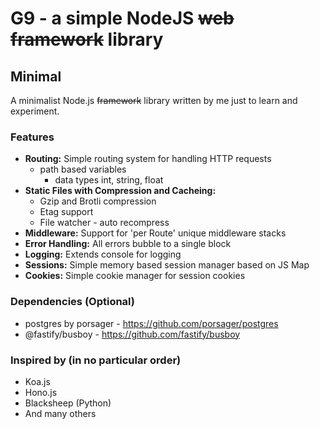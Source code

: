 # G9 - a simple NodeJS ~~web framework~~ library #

## Minimal ##

A minimalist Node.js ~~framework~~ library written by me just to learn and experiment.  

### Features ###

- **Routing:** Simple routing system for handling HTTP requests
  - path based variables
    - data types int, string, float
- **Static Files with Compression and Cacheing:**
  - Gzip and Brotli compression
  - Etag support 
  - File watcher - auto recompress 
- **Middleware:** Support for 'per Route' unique middleware stacks
- **Error Handling:** All errors bubble to a single block
- **Logging:** Extends console for logging 
- **Sessions:** Simple memory based session manager based on JS Map
- **Cookies:** Simple cookie manager for session cookies

### Dependencies (Optional) ### 
- postgres by porsager - https://github.com/porsager/postgres
- @fastify/busboy - https://github.com/fastify/busboy

### Inspired by (in no particular order) ###
- Koa.js
- Hono.js
- Blacksheep (Python)
- And many others


